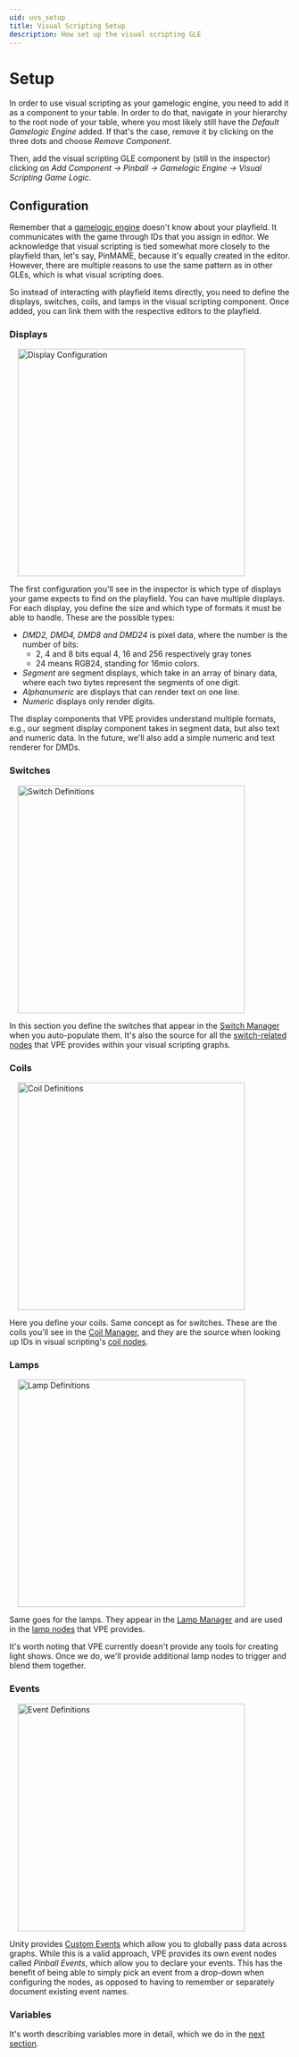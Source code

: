 ```yaml
---
uid: uvs_setup
title: Visual Scripting Setup
description: How set up the visual scripting GLE
---
```


# Setup

In order to use visual scripting as your gamelogic engine, you need to add it as a component to your table. In order to do that, navigate in your hierarchy to the root node of your table, where you most likely still have the *Default Gamelogic Engine* added. If that's the case, remove it by clicking on the three dots and choose *Remove Component*. 

Then, add the visual scripting GLE component by (still in the inspector) clicking on *Add Component -> Pinball -> Gamelogic Engine -> Visual Scripting Game Logic*.

## Configuration

Remember that a [gamelogic engine](xref:gamelogic_engine) doesn't know about your playfield. It communicates with the game through IDs that you assign in editor. We acknowledge that visual scripting is tied somewhat more closely to the playfield than, let's say, PinMAME, because it's equally created in the editor. However, there are multiple reasons to use the same pattern as in other GLEs, which is what visual scripting does.

So instead of interacting with playfield items directly, you need to define the displays, switches, coils, and lamps in the visual scripting component. Once added, you can link them with the respective editors to the playfield.

### Displays

<img src="displays.png" width="407" alt="Display Configuration" class="img-fluid float-end" style="margin-left: 15px"/>

The first configuration you'll see in the inspector is which type of displays your game expects to find on the playfield. You can have multiple displays. For each display, you define the size and which type of formats it must be able to handle. These are the possible types:

- *DMD2, DMD4, DMD8 and DMD24* is pixel data, where the number is the number of bits:
  - 2, 4 and 8 bits equal 4, 16 and 256 respectively gray tones
  - 24 means RGB24, standing for 16mio colors.
- *Segment* are segment displays, which take in an array of binary data, where each two bytes represent the segments of one digit.
- *Alphanumeric* are displays that can render text on one line.
- *Numeric* displays only render digits.

The display components that VPE provides understand multiple formats, e.g., our segment display component takes in segment data, but also text and numeric data. In the future, we'll also add a simple numeric and text renderer for DMDs.

### Switches

<img src="switches.png" width="407" alt="Switch Definitions" class="img-fluid float-end" style="margin-left: 15px"/>

In this section you define the switches that appear in the [Switch Manager](xref:switch_manager) when you auto-populate them. It's also the source for all the [switch-related nodes](xref:uvs_node_reference#switches) that VPE provides within your visual scripting graphs.

### Coils

<img src="coils.png" width="407" alt="Coil Definitions" class="img-fluid float-end" style="margin-left: 15px"/>

Here you define your coils. Same concept as for switches. These are the coils you'll see in the [Coil Manager](xref:coil_manager), and they are the source when looking up IDs in visual scripting's [coil nodes](xref:uvs_node_reference#coils).

### Lamps

<img src="lamps.png" width="407" alt="Lamp Definitions" class="img-fluid float-end" style="margin-left: 15px"/>

Same goes for the lamps. They appear in the [Lamp Manager](xref:lamp_manager) and are used in the [lamp nodes](xref:uvs_node_reference#lamps) that VPE provides.

It's worth noting that VPE currently doesn't provide any tools for creating light shows. Once we do, we'll provide additional lamp nodes to trigger and blend them together.

### Events

<img src="event-setup.png" width="407" alt="Event Definitions" class="img-fluid float-end" style="margin-left: 15px"/>

Unity provides [Custom Events](https://docs.unity3d.com/Packages/com.unity.visualscripting@1.7/manual/vs-events-reference.html#custom-events) which allow you to globally pass data across graphs. While this is a valid approach, VPE provides its own event nodes called *Pinball Events*, which allow you to declare your events. This has the benefit of being able to simply pick an event from a drop-down when configuring the nodes, as opposed to having to remember or separately document existing event names.

### Variables

It's worth describing variables more in detail, which we do in the [next section](xref:uvs_variables).

